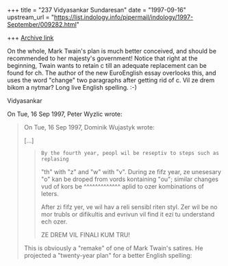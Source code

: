 +++
title = "237 Vidyasankar Sundaresan"
date = "1997-09-16"
upstream_url = "https://list.indology.info/pipermail/indology/1997-September/009282.html"

+++
[Archive link](https://list.indology.info/pipermail/indology/1997-September/009282.html)

On the whole, Mark Twain's plan is much better conceived, and should be
recommended to her majesty's government! Notice that right at the
beginning, Twain wants to retain c till an adequate replacement can be
found for ch. The author of the new EuroEnglish essay overlooks this, and
uses the word "change" two paragraphs after getting rid of c. Vil ze drem
bikom a nytmar? Long live English spelling. :-)

Vidyasankar

On Tue, 16 Sep 1997, Peter Wyzlic wrote:

> On Tue, 16 Sep 1997, Dominik Wujastyk wrote:
>
> [...]
> >     By the fourth year, peopl wil be reseptiv to steps such as replasing
> > "th" with "z" and "w" with "v".  During ze fifz year, ze unesesary "o"
> > kan be droped from vords kontaining "ou"; similar changes vud of kors be
                                                ^^^^^^^^^^^^^
> > aplid to ozer kombinations of leters.
> >
> >    After zi fifz yer, ve wil hav a reli sensibl riten styl.  Zer wil be no
> > mor trubls or difikultis and evrivun vil find it ezi tu understand ech
> > ozer.
> >
> >    ZE DREM VIL FINALI KUM TRU!
>
> This is obviously a "remake" of one of Mark Twain's satires. He
> projected a "twenty-year plan" for a better English spelling:



